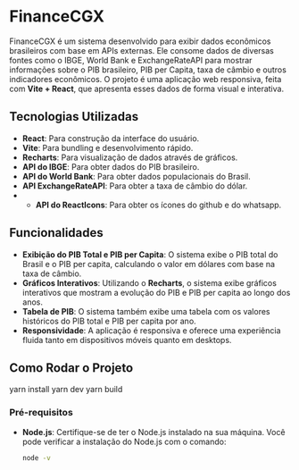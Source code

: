 # FinanceCGX

FinanceCGX é um sistema desenvolvido para exibir dados econômicos brasileiros com base em APIs externas. Ele consome dados de diversas fontes como o IBGE, World Bank e ExchangeRateAPI para mostrar informações sobre o PIB brasileiro, PIB per Capita, taxa de câmbio e outros indicadores econômicos. O projeto é uma aplicação web responsiva, feita com **Vite + React**, que apresenta esses dados de forma visual e interativa.

## Tecnologias Utilizadas

- **React**: Para construção da interface do usuário.
- **Vite**: Para bundling e desenvolvimento rápido.
- **Recharts**: Para visualização de dados através de gráficos.
- **API do IBGE**: Para obter dados do PIB brasileiro.
- **API do World Bank**: Para obter dados populacionais do Brasil.
- **API ExchangeRateAPI**: Para obter a taxa de câmbio do dólar.
- - **API do ReactIcons**: Para obter os ícones do github e do whatsapp.

## Funcionalidades

- **Exibição do PIB Total e PIB per Capita**: O sistema exibe o PIB total do Brasil e o PIB per capita, calculando o valor em dólares com base na taxa de câmbio.
- **Gráficos Interativos**: Utilizando o **Recharts**, o sistema exibe gráficos interativos que mostram a evolução do PIB e PIB per capita ao longo dos anos.
- **Tabela de PIB**: O sistema também exibe uma tabela com os valores históricos do PIB total e PIB per capita por ano.
- **Responsividade**: A aplicação é responsiva e oferece uma experiência fluida tanto em dispositivos móveis quanto em desktops.

## Como Rodar o Projeto
  yarn install
  yarn dev
  yarn build
### Pré-requisitos

- **Node.js**: Certifique-se de ter o Node.js instalado na sua máquina.
  Você pode verificar a instalação do Node.js com o comando:
  ```bash
  node -v
